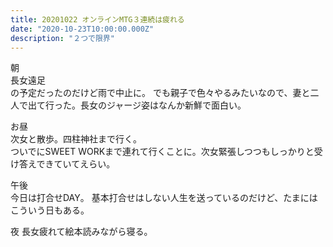 ```yaml
---
title: 20201022 オンラインMTG３連続は疲れる
date: "2020-10-23T10:00:00.000Z"
description: "２つで限界"
---
```


朝  
長女遠足  
の予定だったのだけど雨で中止に。
でも親子で色々やるみたいなので、妻と二人で出て行った。長女のジャージ姿はなんか新鮮で面白い。

お昼  
次女と散歩。四柱神社まで行く。  
ついでにSWEET WORKまで連れて行くことに。次女緊張しつつもしっかりと受け答えできていてえらい。

午後  
今日は打合せDAY。
基本打合せはしない人生を送っているのだけど、たまにはこういう日もある。  

夜
長女疲れて絵本読みながら寝る。